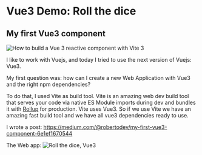 # Vue3 Demo: Roll the dice


## My first Vue3 component

![How to build a Vue 3 reactive component with Vite 3](https://miro.medium.com/max/1400/1*y2pgsdDwXnf1AwDnk-VR-g.png)

I like to work with Vuejs, and today I tried to use the next version of Vuejs: Vue3.

My first question was: how can I create a new Web Application with Vue3 and the right npm dependencies?

To do that, I used Vite as build tool. Vite is an amazing web dev build tool that serves your code via native ES Module imports during dev and bundles it with [Rollup](https://rollupjs.org/) for production. Vite uses Vue3. So if we use Vite we have an amazing fast build tool and we have all vue3 dependencies ready to use.

I wrote a post: https://medium.com/@robertodev/my-first-vue3-component-6e1ef1670544


The Web app:
![Roll the dice, Vue3](https://miro.medium.com/max/1400/1*JUXyxLl_yoHQfUc3aMOkvA.gif)

